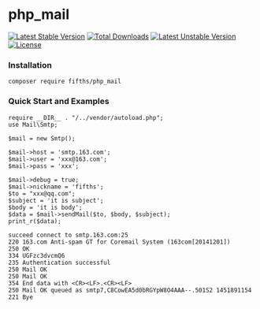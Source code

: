 # php_mail

[![Latest Stable Version](https://poser.pugx.org/fifths/php_mail/v/stable)](https://packagist.org/packages/fifths/php_mail)
[![Total Downloads](https://poser.pugx.org/fifths/php_mail/downloads)](https://packagist.org/packages/fifths/php_mail)
[![Latest Unstable Version](https://poser.pugx.org/fifths/php_mail/v/unstable)](https://packagist.org/packages/fifths/php_mail)
[![License](https://poser.pugx.org/fifths/php_mail/license)](https://packagist.org/packages/fifths/php_mail)

### Installation

    composer require fifths/php_mail

### Quick Start and Examples

```
require __DIR__ . "/../vendor/autoload.php";
use Mail\Smtp;

$mail = new Smtp();

$mail->host = 'smtp.163.com';
$mail->user = 'xxx@163.com';
$mail->pass = 'xxx';

$mail->debug = true;
$mail->nickname = 'fifths';
$to = "xxx@qq.com";
$subject = 'it is subject';
$body = 'it is body';
$data = $mail->sendMail($to, $body, $subject);
print_r($data);
```

```
succeed connect to smtp.163.com:25
220 163.com Anti-spam GT for Coremail System (163com[20141201])
250 OK
334 UGFzc3dvcmQ6
235 Authentication successful
250 Mail OK
250 Mail OK
354 End data with <CR><LF>.<CR><LF>
250 Mail OK queued as smtp7,C8CowEA5d0bRGYpW8O4AAA--.501S2 1451891154
221 Bye
```
